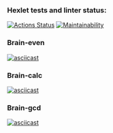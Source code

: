 ### Hexlet tests and linter status:
[![Actions Status](https://github.com/SofiaPechkur/frontend-project-44/actions/workflows/hexlet-check.yml/badge.svg)](https://github.com/SofiaPechkur/frontend-project-44/actions)
[![Maintainability](https://api.codeclimate.com/v1/badges/7b9075bf6360ada41892/maintainability)](https://codeclimate.com/github/SofiaPechkur/frontend-project-44/maintainability)
### Brain-even
[![asciicast](https://asciinema.org/a/7anx8FBVPJ5KEPA1MfwEl2yyf.svg)](https://asciinema.org/a/7anx8FBVPJ5KEPA1MfwEl2yyf)
### Brain-calc
[![asciicast](https://asciinema.org/a/Qjv1RuPqh8Pe9n8ab9F2P6b7J.svg)](https://asciinema.org/a/Qjv1RuPqh8Pe9n8ab9F2P6b7J)
### Brain-gcd
[![asciicast](https://asciinema.org/a/bcvxrpatt97wfIW5J5D98lrPv.svg)](https://asciinema.org/a/bcvxrpatt97wfIW5J5D98lrPv)